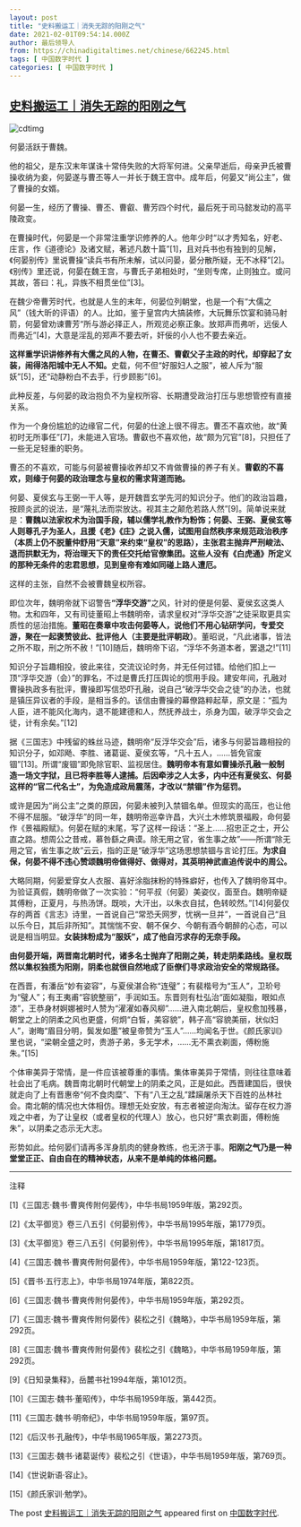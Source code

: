 ```yaml
---
layout: post
title: "史料搬运工｜消失无踪的阳刚之气"
date: 2021-02-01T09:54:14.000Z
author: 最后领导人
from: https://chinadigitaltimes.net/chinese/662245.html
tags: [ 中国数字时代 ]
categories: [ 中国数字时代 ]
---
```

<!--1612173254000-->
[史料搬运工｜消失无踪的阳刚之气](https://chinadigitaltimes.net/chinese/662245.html)
------

<div>
<p><img src="https://chinadigitaltimes.net/chinese/files/2021/02/image-1612173079879.png" alt="cdtimg" /></p><p>何晏活跃于曹魏。</p><p>他的祖父，是东汉末年谋诛十常侍失败的大将军何进。父亲早逝后，母亲尹氏被曹操收纳为妾，何晏遂与曹丕等人一并长于魏王宫中。成年后，何晏又“尚公主”，做了曹操的女婿。</p><p>何晏一生，经历了曹操、曹丕、曹叡、曹芳四个时代，最后死于司马懿发动的高平陵政变。</p><p>在曹操时代，何晏是一个非常注重学识修养的人。他年少时“以才秀知名，好老、庄言，作《道德论》及诸文赋，著述凡数十篇”[1]，且对兵书也有独到的见解，《何晏别传》里说曹操“读兵书有所未解，试以问晏，晏分散所疑，无不冰释”[2]。《别传》里还说，何晏在魏王宫，与曹氏子弟相处时，“坐则专席，止则独立。或问其故，答曰：礼，异族不相贯坐位”[3]。</p><p>在魏少帝曹芳时代，也就是人生的末年，何晏位列朝堂，也是一个有“大儒之风”（钱大昕的评语）的人。比如，鉴于皇宫内大搞装修，大玩舞乐饮宴和骑马射箭，何晏曾劝谏曹芳“所与游必择正人，所观览必察正象。放郑声而弗听，远佞人而弗近”[4]，大意是淫乱的郑声不要去听，奸佞的小人也不要去亲近。</p><p><strong>这样重学识讲修养有大儒之风的人物，在曹丕、曹叡父子主政的时代，却穿起了女装，闹得洛阳城中无人不知。</strong>史载，何不但“好服妇人之服”，被人斥为“服妖”[5]，还“动静粉白不去手，行步顾影”[6]。</p><p>此种反差，与何晏的政治抱负不为皇权所容、长期遭受政治打压与思想管控有直接关系。</p><p>作为一个身份尴尬的边缘官二代，何晏的仕途上很不得志。曹丕不喜欢他，故“黄初时无所事任”[7]，未能进入官场。曹叡也不喜欢他，故“颇为冗官”[8]，只担任了一些无足轻重的职务。</p><p>曹丕的不喜欢，可能与何晏被曹操收养却又不肯做曹操的养子有关。<strong>曹叡的不喜欢，则缘于何晏的政治理念与皇权的需求背道而驰。</strong></p><p>何晏、夏侯玄与王弼一干人等，是开魏晋玄学先河的知识分子。他们的政治旨趣，按顾炎武的说法，是“蔑礼法而崇放达。视其主之颠危若路人然”[9]。简单说来就是：<strong>曹魏以法家权术为治国手段，辅以儒学礼教作为粉饰；何晏、王弼、夏侯玄等人则尊孔子为圣人，且援《老》《庄》之说入儒，试图用自然秩序来规范政治秩序（本质上仍不脱董仲舒用“天意”来约束“皇权”的思路），主张君主抛弃严刑峻法、退而拱默无为，将治理天下的责任交托给官僚集团。这些人没有《白虎通》所定义的那种无条件的忠君思想，见到皇帝有难如同碰上路人遭厄。</strong></p><p>这样的主张，自然不会被曹魏皇权所容。</p><p>即位次年，魏明帝就下诏警告<strong>“浮华交游”</strong>之风，针对的便是何晏、夏侯玄这类人物。太和四年，又有司徒董昭上书魏明帝，请求皇权对“浮华交游”之徒采取更具实质性的惩治措施。<strong>董昭在奏章中攻击何晏等人，说他们不用心钻研学问，专爱交游，聚在一起褒赞彼此、批评他人（主要是批评朝政）</strong>。董昭说，“凡此诸事，皆法之所不取，刑之所不赦！”[10]随后，魏明帝下诏，“浮华不务道本者，罢退之!”[11]</p><p>知识分子旨趣相投，彼此来往，交流议论时务，并无任何过错。给他们扣上一顶“浮华交游（会）”的罪名，不过是曹氏打压舆论的惯用手段。建安年间，孔融对曹操执政多有批评，曹操即写信恐吓孔融，说自己“破浮华交会之徒”的办法，也就是镇压异议者的手段，是相当多的。该信由曹操的幕僚路粹起草，原文是：“孤为人臣，进不能风化海内，退不能建德和人，然抚养战士，杀身为国，破浮华交会之徒，计有余矣。”[12]</p><p>据《三国志》中残留的蛛丝马迹，魏明帝“反浮华交会”后，诸多与何晏旨趣相投的知识分子，如邓飏、李胜、诸葛诞、夏侯玄等，“凡十五人，……皆免官废锢”[13]。所谓“废锢”即免除官职、监视居住。<strong>魏明帝本有意如曹操杀孔融一般制造一场文字狱，且已将李胜等人逮捕。后因牵涉之人太多，内中还有夏侯玄、何晏这样的“官二代名士”，为免造成政局震荡，才改以“禁锢”作为惩罚。</strong></p><p>或许是因为“尚公主”之类的原因，何晏未被列入禁锢名单。但现实的高压，也让他不得不屈服。“破浮华”的同一年，魏明帝巡幸许昌，大兴土木修筑景福殿，命何晏作《景福殿赋》。何晏在赋的末尾，写了这样一段话：“圣上……招忠正之士，开公直之路。想周公之昔戒，慕咎繇之典谟。除无用之官，省生事之故”——所谓“除无用之官，省生事之故”云云，指的正是“破浮华”这场思想禁锢与言论打压。<strong>为求自保，何晏不得不违心赞颂魏明帝做得好、做得对，其英明神武直追传说中的周公。</strong></p><p>大略同期，何晏爱穿女人衣服、喜好涂脂抹粉的特殊癖好，也传入了魏明帝耳中。为验证真假，魏明帝做了一次实验：“何平叔（何晏）美姿仪，面至白。魏明帝疑其傅粉，正夏月，与热汤饼。既啖，大汗出，以朱衣自拭，色转皎然。”[14]何晏仅存的两首《言志》诗里，一首说自己“常恐夭网罗，忧祸一旦并”，一首说自己“且以乐今日，其后非所知”。其惴惴不安、朝不保夕、今朝有酒今朝醉的心态，可以说是相当明显。<strong>女装抹粉成为“服妖”，成了他自污求存的无奈手段。</strong></p><p><strong>由何晏开端，两晋南北朝时代，诸多名士抛弃了阳刚之美，转走阴柔路线。皇权既然以集权独揽为阳刚，阴柔也就很自然地成了臣僚们寻求政治安全的常规路径。</strong></p><p>在西晋，有潘岳“妙有姿容”，与夏侯湛合称“连璧”；有裴楷号为“玉人”，卫玠号为“璧人”；有王夷甫“容貌整丽”，手润如玉。东晋则有杜弘治“面如凝脂，眼如点漆”，王恭身材婀娜被时人赞为“濯濯如春风柳”……进入南北朝后，皇权愈加残暴，朝堂之上的阴柔之风也更盛，何炯“白皙，美容貌”，韩子高“容貌美丽，状似妇人”，谢晦“眉目分明，鬓发如墨”被皇帝赞为“玉人”……均闻名于世。《颜氏家训》里也说，“梁朝全盛之时，贵游子弟，多无学术，……无不熏衣剃面，傅粉施朱。”[15]</p><p>个体审美异于常情，是一件应该被尊重的事情。集体审美异于常情，则往往意味着社会出了毛病。魏晋南北朝时代朝堂上的阴柔之风，正是如此。西晋建国后，很快就走向了上有晋惠帝“何不食肉糜”、下有“八王之乱”蹂躏屠杀天下百姓的丛林社会。南北朝的情况也大体相仿。理想无处安放，有志者被逆向淘汰。留存在权力游戏之中者，为了让皇权（或者皇权的代理人）放心，也只好“熏衣剃面，傅粉施朱”，以阴柔之态示无大志。</p><p>形势如此。给何晏们请再多浑身肌肉的健身教练，也无济于事。<strong>阳刚之气乃是一种堂堂正正、自由自在的精神状态，从来不是单纯的体格问题。</strong></p><hr /><p>注释</p><p>[1]《三国志·魏书·曹爽传附何晏传》，中华书局1959年版，第292页。</p><p>[2]《太平御览》卷三八五引《何晏别传》，中华书局1995年版，第1779页。</p><p>[3]《太平御览》卷三八五引《何晏别传》，中华书局1995年版，第1817页。</p><p>[4]《三国志·魏书·曹爽传附何晏传》，中华书局1959年版，第122-123页。</p><p>[5]《晋书·五行志上》，中华书局1974年版，第822页。</p><p>[6]《三国志·魏书·曹爽传附何晏传》，中华书局1959年版，第292页。</p><p>[7]《三国志·魏书·曹爽传附何晏传》裴松之引《魏略》，中华书局1959年版，第292页。</p><p>[8]《三国志·魏书·曹爽传附何晏传》裴松之引《魏略》，中华书局1959年版，第292页。</p><p>[9]《日知录集释》，岳麓书社1994年版，第1012页。</p><p>[10]《三国志·魏书·董昭传》，中华书局1959年版，第442页。</p><p>[11]《三国志·魏书·明帝纪》，中华书局1959年版，第97页。</p><p>[12]《后汉书·孔融传》，中华书局1965年版，第2273页。</p><p>[13]《三国志·魏书·诸葛诞传》裴松之引《世语》，中华书局1959年版，第769页。</p><p>[14]《世说新语·容止》。</p><p>[15]《颜氏家训·勉学》。</p><p>The post <a rel="nofollow" href="https://chinadigitaltimes.net/chinese/662245.html">史料搬运工｜消失无踪的阳刚之气</a> appeared first on <a rel="nofollow" href="https://chinadigitaltimes.net/chinese">中国数字时代</a>.</p>
</div>
